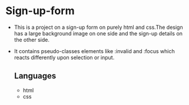 # Sign-up-form
- This is a project on a sign-up form on    purely html and css.The design has a large background image on one side and the sign-up details on the other side.
- It contains pseudo-classes elements like :invalid and :focus which reacts differently upon selection or input.

  ## Languages
  - html
  - css

